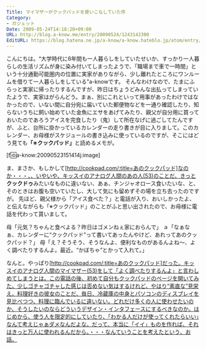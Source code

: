 ```yaml
---
Title: マイマザーがクックパッドを使いこなしていた件
Category:
- ガジェット
Date: 2009-05-24T14:18:20+09:00
URL: http://blog.a-know.me/entry/20090524/1243142300
EditURL: https://blog.hatena.ne.jp/a-know/a-know.hateblo.jp/atom/entry/12921228815727980073
---
```



こんにちは。“大学時代に6年間も一人暮らしをしていたせいか、すっかり一人暮らしの生活リズムが身に染み付いてしまったようで、「職場まで車で一時間」という十分通勤可能圏内の位置に実家がありながら、少し離れたところにワンルームを借りて一人暮らしをしている”a-knowです。
そんなわけなので、たまにふらっと実家に帰ったりするんですが、昨日はちょうどみんな出払ってしまっていたようで、実家はがらんどう。まぁ、別にこれといって用事があったわけではなかったので、いない間に自分宛に届いていた郵便物などを一通り確認したり、知らないうちに飼い始めていた金魚にエサをあげてみたり、親父が自分用に買っておいたのであろうアイスを完食したり（鬼）して所在なげに過ごしてたんですが、ふと、台所に掛かっているカレンダーの走り書きが目に入りまして。このカレンダー、お母様がスケジュールの書き込みに使っているのですが、そこにはどう見ても<span style="font-weight:bold;">「※クックパッド」</span>と読めるメモが。


[f:id:a-know:20090523151414j:image]


ま、まさか、もしかして[http://cookpad.com/:title=あのクックパッド]なのか・・・、、いやいや、キッスイのアナログ人間のあの人(53)のことだ、きっと<span style="font-weight:bold;">クックドゥ</span>みたいなものに違いない、あぁ、チンジャオロース食いたいな、と、そのときはお腹も空いていたし、大して気にも留めずその場を立ち去ったのですが。
先ほど、親父様から「アイス食べた？」と電話が入り、おいしかったよ、と伝えながらも「※クックパッド」のことがふと思い出されたので、お母様に電話を代わって貰いまして。


母「元気？ちゃんと食べよる？昨日はゴメンねぇ家におらんで」
ａ「なぁなぁ、カレンダーに“クックパッド”って書いてあったんやけど、あれってあのクックパッド？」
母「え？そうそう、そうなんよ、便利なものがあるんよね〜、よく調べたりするんよ。最近。“かぼちゃ”とかって入れて。」


なんと。やっぱり[http://cookpad.com/:title=あのクックパッド]だった。キッスイのアナログ人間のマイマザー(53)をして「よく調べたりするんよ」と言わしめてしまうとは。この電話の後、初めて自分もクックパッドのページを開いてみた。少しゴチャゴチャした感じは否めない気はするけれど、やはり“素直な”見栄え。料理好きの彼女のことだ、毎日、冷蔵庫の中身とパソコンのディスプレイを見比べつつ、料理に臨んでいるに違いない。どれだけ多くの人に使わせたいのか、そうしたいのならどういうデザイン・インタフェースにするべきなのか。はじめから、使う人を限定的にしていたり、「わかる人だけが使ってくれたらいい」なんて考えじゃぁダメなんだよな。だって、本当に「イイ」ものを作れば、それはきっと万人に使われるんだから。・・・なんていうことを考えたという、お話。
